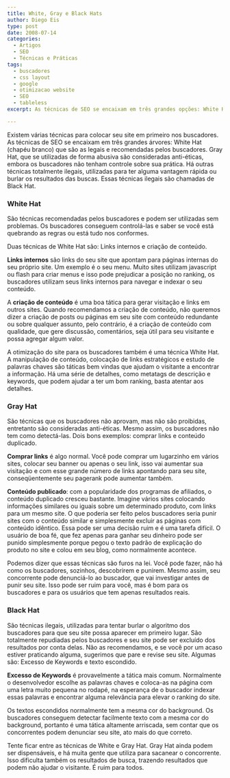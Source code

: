 ```yaml
---
title: White, Gray e Black Hats
author: Diego Eis
type: post
date: 2008-07-14
categories:
  - Artigos
  - SEO
  - Técnicas e Práticas
tags:
  - buscadores
  - css layout
  - google
  - otimizacao website
  - SEO
  - tableless
excerpt: As técnicas de SEO se encaixam em três grandes opções: White Hat, Gray Hat e Black Hat. Entenda cada uma delas

---
```


Existem várias técnicas para colocar seu site em primeiro nos buscadores. As técnicas de SEO se encaixam em três grandes árvores: White Hat (chapéu branco) que são as legais e recomendadas pelos buscadores. Gray Hat, que se utilizadas de forma abusiva são consideradas anti-éticas, embora os buscadores não tenham controle sobre sua prática. Há outras técnicas totalmente ilegais, utilizadas para ter alguma vantagem rápida ou burlar os resultados das buscas. Essas técnicas ilegais são chamadas de Black Hat.
  
### White Hat

São técnicas recomendadas pelos buscadores e podem ser utilizadas sem problemas. Os buscadores conseguem controlá-las e saber se você está quebrando as regras ou está tudo nos conformes.
  
Duas técnicas de White Hat são: Links internos e criação de conteúdo.

**Links internos** são links do seu site que apontam para páginas internas do seu próprio site. Um exemplo é o seu menu. Muito sites utilizam javascript ou flash para criar menus e isso pode prejudicar a posição no ranking, os buscadores utilizam seus links internos para navegar e indexar o seu conteúdo.

A **criação de conteúdo** é uma boa tática para gerar visitação e links em outros sites. Quando recomendamos a criação de conteúdo, não queremos dizer a criação de posts ou páginas em seu site com conteúdo redundante ou sobre qualquer assunto, pelo contrário, é a criação de conteúdo com qualidade, que gere discussão, comentários, seja útil para seu visitante e possa agregar algum valor.

A otimização do site para os buscadores também é uma técnica White Hat. A manipulação de conteúdo, colocação de links estratégicos e estudo de palavras chaves são táticas bem vindas que ajudam o visitante a encontrar a informação. Há uma série de detalhes, como metatags de descrição e keywords, que podem ajudar a ter um bom ranking, basta atentar aos detalhes.

### Gray Hat

São técnicas que os buscadores não aprovam, mas não são proibidas, entretanto são consideradas anti-éticas. Mesmo assim, os buscadores não tem como detectá-las. Dois bons exemplos: comprar links e conteúdo duplicado.

**Comprar links** é algo normal. Você pode comprar um lugarzinho em vários sites, colocar seu banner ou apenas o seu link, isso vai aumentar sua visitação e com esse grande número de links apontando para seu site, conseqüentemente seu pagerank pode aumentar também.

**Conteúdo publicado**: com a popularidade dos programas de afiliados, o conteúdo duplicado cresceu bastante. Imagine vários sites colocando informações similares ou iguais sobre um determinado produto, com links para um mesmo site. O que poderia ser feito pelos buscadores seria punir sites com o conteúdo similar e simplesmente excluir as páginas com conteúdo idêntico. Essa pode ser uma decisão ruim e é uma tarefa difícil. O usuário de boa fé, que fez apenas para ganhar seu dinheiro pode ser punido simplesmente porque pegou o texto padrão de explicação do produto no site e colou em seu blog, como normalmente acontece.

Podemos dizer que essas técnicas são furos na lei. Você pode fazer, não há como os buscadores, sozinhos, descobrirem e punirem. Mesmo assim, seu concorrente pode denunciá-lo ao buscador, que vai investigar antes de punir seu site. Isso pode ser ruim para você, mas é bom para os buscadores e para os usuários que tem apenas resultados reais.

### Black Hat

São técnicas ilegais, utilizadas para tentar burlar o algoritmo dos buscadores para que seu site possa aparecer em primeiro lugar. São totalmente repudiadas pelos buscadores e seu site pode ser excluído dos resultados por conta delas. Não as recomendamos, e se você por um acaso estiver praticando alguma, sugerimos que pare e revise seu site. Algumas são: Excesso de Keywords e texto escondido.

**Excesso de Keywords** é provavelmente a tática mais comum. Normalmente o desenvolvedor escolhe as palavras chaves e coloca-as na página com uma letra muito pequena no rodapé, na esperança de o buscador indexar essas palavras e encontrar alguma relevância para elevar o ranking do site. 

Os <string>textos escondidos</strong> normalmente tem a mesma cor do background. Os buscadores conseguem detectar facilmente texto com a mesma cor do background, portanto é uma tática altamente arriscada, sem contar que os concorrentes podem denunciar seu site, ato mais do que correto. 

Tente ficar entre as técnicas de White e Gray Hat. Gray Hat ainda podem ser dispensáveis, e há muita gente que utiliza para sacanear o concorrente. Isso dificulta também os resultados de busca, trazendo resultados que podem não ajudar o visitante. É ruim para todos.